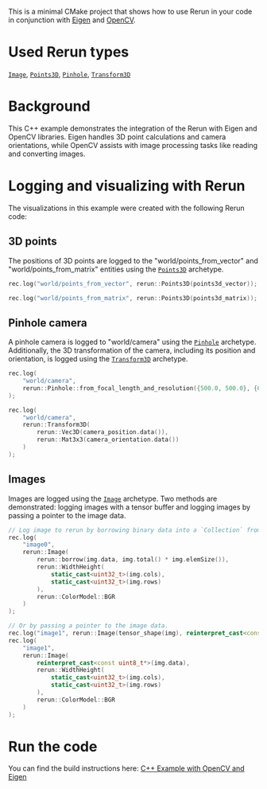 <!--[metadata]
title = "Eigen and OpenCV C++ integration"
source = "https://github.com/rerun-io/cpp-example-opencv-eigen"
tags = ["2D", "3D", "C++", "Eigen", "OpenCV"]
thumbnail = "https://static.rerun.io/eigen-and-opencv-c-integration/5d271725bb9215b55f53767c9dc0db980c73dade/480w.png"
thumbnail_dimensions = [480, 480]
-->



<picture>
  <img src="https://static.rerun.io/cpp-example-opencv-eigen/2fc6355fd87fbb4d07cda384ee8805edb68b5e01/full.png" alt="">
  <source media="(max-width: 480px)" srcset="https://static.rerun.io/cpp-example-opencv-eigen/2fc6355fd87fbb4d07cda384ee8805edb68b5e01/480w.png">
  <source media="(max-width: 768px)" srcset="https://static.rerun.io/cpp-example-opencv-eigen/2fc6355fd87fbb4d07cda384ee8805edb68b5e01/768w.png">
  <source media="(max-width: 1024px)" srcset="https://static.rerun.io/cpp-example-opencv-eigen/2fc6355fd87fbb4d07cda384ee8805edb68b5e01/1024w.png">
  <source media="(max-width: 1200px)" srcset="https://static.rerun.io/cpp-example-opencv-eigen/2fc6355fd87fbb4d07cda384ee8805edb68b5e01/1200w.png">
</picture>

This is a minimal CMake project that shows how to use Rerun in your code in conjunction with [Eigen](https://eigen.tuxfamily.org/) and [OpenCV](https://opencv.org/).


# Used Rerun types
[`Image`](https://www.rerun.io/docs/reference/types/archetypes/image), [`Points3D`](https://www.rerun.io/docs/reference/types/archetypes/points3d), [`Pinhole`](https://www.rerun.io/docs/reference/types/archetypes/pinhole), [`Transform3D`](https://www.rerun.io/docs/reference/types/archetypes/transform3d)

# Background
This C++ example demonstrates the integration of the Rerun with Eigen and OpenCV libraries.
Eigen handles 3D point calculations and camera orientations, while OpenCV assists with image processing tasks like reading and converting images.

# Logging and visualizing with Rerun

The visualizations in this example were created with the following Rerun code:


## 3D points
The positions of 3D points are logged to the "world/points_from_vector" and "world/points_from_matrix" entities using the [`Points3D`](https://www.rerun.io/docs/reference/types/archetypes/points3d) archetype.
```cpp
rec.log("world/points_from_vector", rerun::Points3D(points3d_vector));
```

```cpp
rec.log("world/points_from_matrix", rerun::Points3D(points3d_matrix));
```

## Pinhole camera
A pinhole camera is logged to "world/camera" using the [`Pinhole`](https://www.rerun.io/docs/reference/types/archetypes/pinhole) archetype.
Additionally, the 3D transformation of the camera, including its position and orientation, is logged using the [`Transform3D`](https://www.rerun.io/docs/reference/types/archetypes/transform3d) archetype.
```cpp
rec.log(
    "world/camera",
    rerun::Pinhole::from_focal_length_and_resolution({500.0, 500.0}, {640.0, 480.0})
);
```

```cpp
rec.log(
    "world/camera",
    rerun::Transform3D(
        rerun::Vec3D(camera_position.data()),
        rerun::Mat3x3(camera_orientation.data())
    )
);
```

## Images
Images are logged using the [`Image`](https://www.rerun.io/docs/reference/types/archetypes/image) archetype. Two methods are demonstrated: logging images with a tensor buffer and logging images by passing a pointer to the image data.
```cpp
// Log image to rerun by borrowing binary data into a `Collection` from a pointer.
rec.log(
    "image0",
    rerun::Image(
        rerun::borrow(img.data, img.total() * img.elemSize()),
        rerun::WidthHeight(
            static_cast<uint32_t>(img.cols),
            static_cast<uint32_t>(img.rows)
        ),
        rerun::ColorModel::BGR
    )
);

// Or by passing a pointer to the image data.
rec.log("image1", rerun::Image(tensor_shape(img), reinterpret_cast<const uint8_t*>(img.data)));
rec.log(
    "image1",
    rerun::Image(
        reinterpret_cast<const uint8_t*>(img.data),
        rerun::WidthHeight(
            static_cast<uint32_t>(img.cols),
            static_cast<uint32_t>(img.rows)
        ),
        rerun::ColorModel::BGR
    )
);
```

# Run the code
You can find the build instructions here: [C++ Example with OpenCV and Eigen](https://github.com/rerun-io/cpp-example-opencv-eigen/blob/main/README.md)
